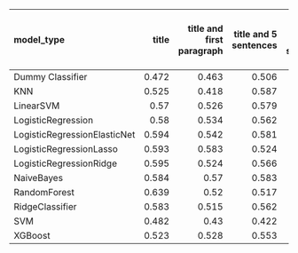 | model_type                   |   title |   title and first paragraph |   title and 5 sentences |   title and 10 sentences |   title and first sentence each paragraph | raw text   |
|:-----------------------------|--------:|----------------------------:|------------------------:|-------------------------:|------------------------------------------:|:-----------|
| Dummy Classifier             |   0.472 |                       0.463 |                   0.506 |                    0.454 |                                     0.453 | 0.464      |
| KNN                          |   0.525 |                       0.418 |                   0.587 |                    0.349 |                                     0.571 | 0.225      |
| LinearSVM                    |   0.57  |                       0.526 |                   0.579 |                    0.572 |                                     0.675 | 0.650      |
| LogisticRegression           |   0.58  |                       0.534 |                   0.562 |                    0.608 |                                     0.632 | 0.750      |
| LogisticRegressionElasticNet |   0.594 |                       0.542 |                   0.581 |                    0.58  |                                     0.597 | 0.686      |
| LogisticRegressionLasso      |   0.593 |                       0.583 |                   0.524 |                    0.585 |                                     0.632 | 0.617      |
| LogisticRegressionRidge      |   0.595 |                       0.524 |                   0.566 |                    0.595 |                                     0.715 | 0.718      |
| NaiveBayes                   |   0.584 |                       0.57  |                   0.583 |                    0.601 |                                     0.575 | 0.580      |
| RandomForest                 |   0.639 |                       0.52  |                   0.517 |                    0.558 |                                     0.752 | **0.768**  |
| RidgeClassifier              |   0.583 |                       0.515 |                   0.562 |                    0.589 |                                     0.713 | 0.736      |
| SVM                          |   0.482 |                       0.43  |                   0.422 |                    0.375 |                                     0.376 | 0.417      |
| XGBoost                      |   0.523 |                       0.528 |                   0.553 |                    0.537 |                                     0.633 | 0.766      |